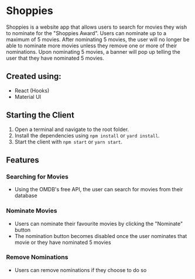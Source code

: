 # Shoppies
Shoppies is a website app that allows users to search for movies they wish to nominate for the "Shoppies Award". Users can nominate up to a maximum of 5 movies. After nominating 5 movies, the user will no longer be able to nominate more movies unless they remove one or more of their nominations. Upon nominating 5 movies, a banner will pop up telling the user that they have nominated 5 movies. 

## Created using:
* React (Hooks)
* Material UI

## Starting the Client
1. Open a terminal and navigate to the root folder.
2. Install the dependencies using `npm install` or `yard install`.
3. Start the client with `npm start` or `yarn start`.

## Features
### Searching for Movies
* Using the OMDB's free API, the user can search for movies from their database

### Nominate Movies
* Users can nominate their favourite movies by clicking the "Nominate" button
* The nomination button becomes disabled once the user nominates that movie or they have nominated 5 movies

### Remove Nominations
* Users can remove nominations if they choose to do so

